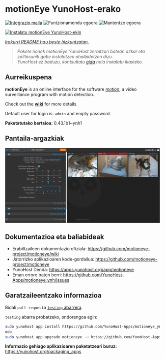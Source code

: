 <!--
Ohart ongi: README hau automatikoki sortu da <https://github.com/YunoHost/apps/tree/master/tools/readme_generator>ri esker
EZ editatu eskuz.
-->

# motionEye YunoHost-erako

[![Integrazio maila](https://dash.yunohost.org/integration/motioneye.svg)](https://ci-apps.yunohost.org/ci/apps/motioneye/) ![Funtzionamendu egoera](https://ci-apps.yunohost.org/ci/badges/motioneye.status.svg) ![Mantentze egoera](https://ci-apps.yunohost.org/ci/badges/motioneye.maintain.svg)

[![Instalatu motionEye YunoHost-ekin](https://install-app.yunohost.org/install-with-yunohost.svg)](https://install-app.yunohost.org/?app=motioneye)

*[Irakurri README hau beste hizkuntzatan.](./ALL_README.md)*

> *Pakete honek motionEye YunoHost zerbitzari batean azkar eta zailtasunik gabe instalatzea ahalbidetzen dizu.*  
> *YunoHost ez baduzu, kontsultatu [gida](https://yunohost.org/install) nola instalatu ikasteko.*

## Aurreikuspena

**motionEye** is an online interface for the software [_motion_](https://motion-project.github.io/), a video surveillance program with motion detection.

Check out the [__wiki__](https://github.com/motioneye-project/motioneye/wiki) for more details.

Default user for login is: `admin` and empty password.


**Paketatutako bertsioa:** 0.43.1b1~ynh1

## Pantaila-argazkiak

![motionEye(r)en pantaila-argazkia](./doc/screenshots/example.png)

## Dokumentazioa eta baliabideak

- Erabiltzaileen dokumentazio ofiziala: <https://github.com/motioneye-project/motioneye/wiki>
- Jatorrizko aplikazioaren kode-gordailua: <https://github.com/motioneye-project/motioneye>
- YunoHost Denda: <https://apps.yunohost.org/app/motioneye>
- Eman errore baten berri: <https://github.com/YunoHost-Apps/motioneye_ynh/issues>

## Garatzaileentzako informazioa

Bidali `pull request`a [`testing` abarrera](https://github.com/YunoHost-Apps/motioneye_ynh/tree/testing).

`testing` abarra probatzeko, ondorengoa egin:

```bash
sudo yunohost app install https://github.com/YunoHost-Apps/motioneye_ynh/tree/testing --debug
edo
sudo yunohost app upgrade motioneye -u https://github.com/YunoHost-Apps/motioneye_ynh/tree/testing --debug
```

**Informazio gehiago aplikazioaren paketatzeari buruz:** <https://yunohost.org/packaging_apps>
